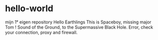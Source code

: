 # hello-world
mijn 1ᵉ eigen repository
Hello Earthlings
This is Spaceboy, missing major Tom !
Sound of the Ground, to the Supermassive Black Hole.
Error, check your connection, proxy and firewall.
